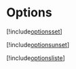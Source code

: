 # Options

[!include[optionsset](options.optionsset.autogen.md)]

[!include[optionsunset](options.optionsunset.autogen.md)]

[!include[optionsliste](options.optionsliste.autogen.md)]




















































































































































